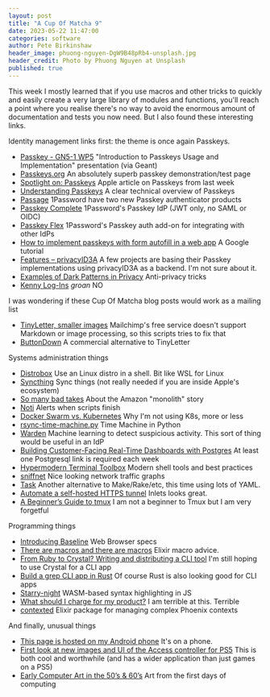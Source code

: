 ```yaml
---
layout: post
title: "A Cup Of Matcha 9"
date: 2023-05-22 11:47:00
categories: software
author: Pete Birkinshaw
header_image: phuong-nguyen-DgW9B48pRb4-unsplash.jpg
header_credit: Photo by Phuong Nguyen at Unsplash
published: true
---
```


This week I mostly learned that if you use macros and other tricks to quickly and easily create a very large library of modules and
  functions, you'll reach a point where you realise there's no way to avoid the enormous amount of documentation and tests
  you now need. But I also found these interesting links.

Identity management links first: the theme is once again Passkeys.

* [Passkey - GN5-1 WP5](https://wiki.geant.org/display/GWP5/Passkey?preview=/589070371/633276338/Introduction%20to%20Passkeys%20Usage%20and%20Implementation.pdf) "Introduction to Passkeys Usage and Implementation" presentation (via Geant)
* [Passkeys.org](https://passkey.org/) An absolutely superb passkey demonstration/test page
* [Spotlight on: Passkeys](https://developer.apple.com/news/?id=mgdnfp8w) Apple article on Passkeys from last week
* [Understanding Passkeys](https://michal.sapka.me/2023/passkeys/) A clear technical overview of Passkeys
* [Passage](https://passage.1password.com/) 1Password have two new Passkey authenticator products
* [Passkey Complete](https://passage.1password.com/product/passkey-complete) 1Password's Passkey IdP (JWT only, no SAML or OIDC)
* [Passkey Flex](https://passage.1password.com/product/passkey-flex) 1Password's Passkey auth add-on for integrating with other IdPs
* [How to implement passkeys with form autofill in a web app](https://www.youtube.com/watch?v=_qSCYiU_Yr4) A Google tutorial
* [Features – privacyID3A](https://www.privacyidea.org/about/features/) A few projects are basing their Passkey implementations using privacyID3A as a backend. I'm not sure about it.
* [Examples of Dark Patterns in Privacy](https://luiza.medium.com/examples-of-dark-patterns-in-privacy-3c2baa865378) Anti-privacy tricks
* [Kenny Log-Ins](https://www.kennylog-in.com/) *groan* NO

I was wondering if these Cup Of Matcha blog posts would work as a mailing list

* [TinyLetter, smaller images](https://www.jscarlton.net/tinyletter-smaller-images/) Mailchimp's free service doesn't support Markdown or image processing, so this scripts tries to fix that
* [ButtonDown](https://buttondown.email) A commercial alternative to TinyLetter

Systems administration things

* [Distrobox](https://github.com/89luca89/distrobox) Use an Linux distro in a shell. Bit like WSL for Linux 
* [Syncthing](https://syncthing.net/) Sync things (not really needed if you are inside Apple's ecosystem)
* [So many bad takes](https://adrianco.medium.com/so-many-bad-takes-what-is-there-to-learn-from-the-prime-video-microservices-to-monolith-story-4bd0970423d4) About the Amazon "monolith" story 
* [Noti](https://github.com/variadico/noti) Alerts when scripts finish
* [Docker Swarm vs. Kubernetes](https://semaphoreci.com/blog/docker-swarm-kubernetes) Why I'm not using K8s, more or less
* [rsync-time-machine.py](https://github.com/basnijholt/rsync-time-machine.py) Time Machine in Python
* [Warden](https://medium.com/pinterest-engineering/warden-real-time-anomaly-detection-at-pinterest-210c122f6afa) Machine learning to detect suspicious activity. This sort of thing would be useful in an IdP
* [Building Customer-Facing Real-Time Dashboards with Postgres](https://www.crunchydata.com/blog/building-customer-facing-real-time-dashboards-with-postgres) At least one Postgresql link is required each week
* [Hypermodern Terminal Toolbox](https://levelup.gitconnected.com/hypermodern-terminal-toolbox-7a00bfec8315) Modern shell tools and best practices
* [sniffnet](https://github.com/GyulyVGC/sniffnet) Nice looking network traffic graphs
* [Task](https://taskfile.dev/) Another alternative to Make/Rake/etc, this time using lots of YAML.
* [Automate a self-hosted HTTPS tunnel](https://inlets.dev/blog/2022/11/16/automate-a-self-hosted-https-tunnel.html) Inlets looks great.
* [A Beginner’s Guide to tmux](https://medium.com/pragmatic-programmers/a-beginners-guide-to-tmux-7e6daa5c0154) I am not a beginner to Tmux but I am very forgetful

Programming things

* [Introducing Baseline](https://developer.mozilla.org/en-US/blog/baseline-unified-view-stable-web-features/) Web Browser specs
* [There are macros and there are macros](https://ash-hq.org/blog/there-are-macros) Elixir macro advice. 
* [From Ruby to Crystal? Writing and distributing a CLI tool](https://evilmartians.com/chronicles/from-ruby-to-crystal-writing-and-distributing-a-cli-tool) I'm still hoping to use Crystal for a CLI app
* [Build a grep CLI app in Rust](https://developerlife.com/2022/03/02/rust-grep-cli-app/) Of course Rust is also looking good for CLI apps
* [Starry-night](https://github.com/wooorm/starry-night) WASM-based syntax highlighting in JS
* [What should I charge for my product?](https://thoughtbot.com/blog/what-should-i-charge-for-my-product) I am terrible at this. Terrible
* [contexted](https://github.com/curiosum-dev/contexted) Elixir package for managing complex Phoenix contexts

And finally, unusual things

* [This page is hosted on my Android phone](https://androidblog.a.pinggy.io/) It's on a phone.
* [First look at new images and UI of the Access controller for PS5](https://blog.playstation.com/2023/05/18/first-look-at-new-images-and-ui-of-the-access-controller-for-ps5-an-all-new-accessibility-controller-kit/) This is both cool and worthwhile (and has a wider application than just games on a PS5)
* [Early Computer Art in the 50’s & 60’s](https://www.amygoodchild.com/blog/computer-art-50s-and-60s) Art from the first days of computing
